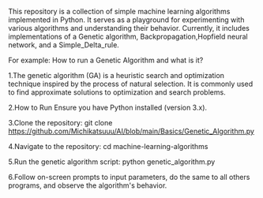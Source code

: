 This repository is a collection of simple machine learning algorithms implemented in Python. It serves as a playground for experimenting with various algorithms and understanding their behavior. Currently, it includes implementations of a Genetic algorithm, Backpropagation,Hopfield neural network, and a Simple_Delta_rule.

For example: How to run a Genetic Algorithm and what is it?

1.The genetic algorithm (GA) is a heuristic search and optimization technique inspired by the process of natural selection. It is commonly used to find approximate solutions to optimization and search problems.

2.How to Run
Ensure you have Python installed (version 3.x).

3.Clone the repository:
git clone https://github.com/Michikatsuuu/AI/blob/main/Basics/Genetic_Algorithm.py

4.Navigate to the repository:
cd machine-learning-algorithms

5.Run the genetic algorithm script:
python genetic_algorithm.py

6.Follow on-screen prompts to input parameters, do the same to all others programs, and observe the algorithm's behavior.

